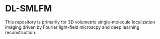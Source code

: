 # DL-SMLFM
This repository is primarily for 3D volumetric single-molecule localization imaging driven by Fourier light-field microscpy and deep learning reconstruction.
